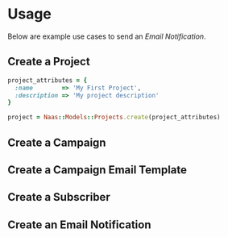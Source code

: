 # Usage

Below are example use cases to send an *Email Notification*.

## Create a Project

```ruby
project_attributes = {
  :name        => 'My First Project',
  :description => 'My project description'
}

project = Naas::Models::Projects.create(project_attributes)
```

## Create a Campaign

## Create a Campaign Email Template

## Create a Subscriber

## Create an Email Notification

